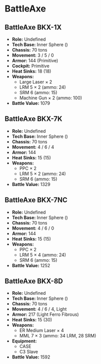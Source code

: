 # BattleAxe
## BattleAxe BKX-1X
- **Role:** Undefined
- **Tech Base:** Inner Sphere ()
- **Chassis:** 70 tons
- **Movement:** 3 / 5 / 0
- **Armor:** 144 (Primitive)
- **Cockpit:** Primitive
- **Heat Sinks:** 18 (18)
- **Weapons:**
  - Large Laser × 2
  - LRM 5 × 2 (ammo: 24)
  - SRM 6 (ammo: 15)
  - Machine Gun × 2 (ammo: 100)
- **Battle Value:** 1079

## BattleAxe BKX-7K
- **Role:** Undefined
- **Tech Base:** Inner Sphere ()
- **Chassis:** 70 tons
- **Movement:** 4 / 6 / 4
- **Armor:** 144
- **Heat Sinks:** 15 (15)
- **Weapons:**
  - PPC × 2
  - LRM 5 × 2 (ammo: 24)
  - SRM 6 (ammo: 15)
- **Battle Value:** 1329

## BattleAxe BKX-7NC
- **Role:** Undefined
- **Tech Base:** Inner Sphere ()
- **Chassis:** 70 tons
- **Movement:** 4 / 6 / 0
- **Armor:** 144
- **Heat Sinks:** 15 (15)
- **Weapons:**
  - PPC × 2
  - LRM 5 × 4 (ammo: 24)
  - SRM 6 (ammo: 15)
- **Battle Value:** 1252

## BattleAxe BKX-8D
- **Role:** Undefined
- **Tech Base:** Inner Sphere ()
- **Chassis:** 70 tons
- **Movement:** 4 / 6 / 4, Light
- **Armor:** 217 (Light Ferro Fibrous)
- **Heat Sinks:** 15 (30)
- **Weapons:**
  - ER Medium Laser × 4
  - MML 7 × 3 (ammo: 34 LRM, 28 SRM)
- **Equipment:**
  - CASE
  - C3 Slave
- **Battle Value:** 1592

